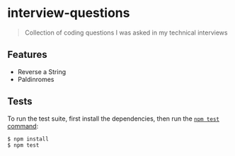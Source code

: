 # interview-questions

> Collection of coding questions I was asked in my technical interviews

## Features

- Reverse a String
- Paldinromes

## Tests

To run the test suite, first install the dependencies, then run the [`npm test` command](https://docs.npmjs.com/cli/test):

```bash
$ npm install
$ npm test
```

